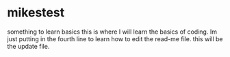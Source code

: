 # mikestest
something to learn basics
this is where I will learn the basics of coding. 
Im just putting in the fourth line to learn how to edit the read-me file. 
this will be the update file. 

